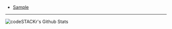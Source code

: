 <!--
I followed codeSTACKr's tutorial to create this readme. 
Video: https://www.youtube.com/watch?v=ECuqb5Tv9qI
Code: https://github.com/codeSTACKr/codeSTACKr

### Hi there, I'm Zulkafil [website] 👋

## I'm a Robotics & Machine Learning researcher
- 🌱 I’m currently taking a deep dive into programming, machine learning and robotics.
- 👯 I’m looking to collaborate with other researchers

### Connect with me:

[<img align="left" alt="zulkafilabbas.github.io" width="22px" src="https://raw.githubusercontent.com/iconic/open-iconic/master/svg/globe.svg" />][website]
[<img align="left" alt="zulkafilabbas | YouTube" width="22px" src="https://cdn.jsdelivr.net/npm/simple-icons@v3/icons/youtube.svg" />][youtube]
[<img align="left" alt="zulkafilabbas | Twitter" width="22px" src="https://cdn.jsdelivr.net/npm/simple-icons@v3/icons/twitter.svg" />][twitter]
[<img align="left" alt="zulkafilabbas | LinkedIn" width="22px" src="https://cdn.jsdelivr.net/npm/simple-icons@v3/icons/linkedin.svg" />][linkedin]
[<img align="left" alt="zulkafilabbas | Instagram" width="22px" src="https://cdn.jsdelivr.net/npm/simple-icons@v3/icons/instagram.svg" />][instagram]

<br />

---

### 📕 Blog Posts
<!-- BLOG-POST-LIST:START -->
- [Sample](https://colah.github.io/)
<!-- BLOG-POST-LIST:END -->

---

<img align="left" alt="codeSTACKr's Github Stats" src="https://github-readme-stats.codestackr.vercel.app/api?username=codeSTACKr&show_icons=true&hide_border=true" />

[website]: https://zulkafilabbas.github.io/
[twitter]: https://twitter.com/zulkafilabbas
[youtube]: https://youtube.com/zulkafilabbas
[instagram]: https://zulkafilabbas.github.io/
[linkedin]: https://zulkafilabbas.github.io/
[webdevplaylist]: https://zulkafilabbas.github.io/
[jsplaylist]: https://zulkafilabbas.github.io/
[cssplaylist]: https://zulkafilabbas.github.io/
[reactplaylist]: https://zulkafilabbas.github.io/
